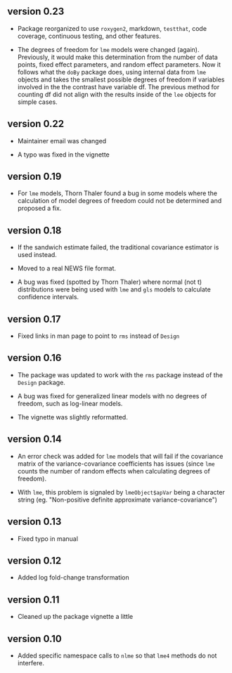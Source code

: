 ## version 0.23

 * Package reorganized to use `roxygen2`, markdown, `testthat`, code coverage, continuous testing, and other features. 

 * The degrees of freedom for `lme` models were changed (again). Previously, it would make this determination from the number of data points, fixed effect parameters, and random effect parameters. Now it follows what the `doBy` package does, using internal data from `lme` objects and takes the smallest possible degrees of freedom if variables involved in the the contrast have variable df. The previous method for counting df did not align with the results inside of the `lee` objects for simple cases. 



## version 0.22


 * Maintainer email was changed

 * A typo was fixed in the vignette



## version 0.19


 * For `lme` models, Thorn Thaler found a bug in some models where the calculation of model degrees of freedom could not be determined and proposed a fix. 




## version 0.18

 * If the sandwich estimate failed, the traditional covariance estimator is used instead.

 * Moved to a real NEWS file format.

 * A bug was fixed (spotted by Thorn Thaler) where normal (not t) distributions were being used with `lme` and `gls` models to calculate confidence intervals. 




## version 0.17

 * Fixed links in man page to point to `rms` instead of `Design`



## version 0.16

 * The package was updated to work with the `rms` package instead of the `Design` package. 

 * A bug was fixed for generalized linear models with no degrees of freedom, such as log-linear models.

 * The vignette was slightly reformatted.



## version 0.14

 * An error check was added for `lme` models that will fail if the covariance  matrix of the variance-covariance coefficients has issues (since `lme` counts the number of random effects when calculating degrees of freedom).

 * With `lme`, this problem is signaled by `lmeObject$apVar` being a character string (eg. "Non-positive definite approximate variance-covariance")




## version 0.13

 * Fixed typo in manual




## version 0.12

 * Added log fold-change transformation




## version 0.11

 * Cleaned up the package vignette a little




## version 0.10

 * Added specific namespace calls to `nlme` so that `lme4` methods do not interfere.




